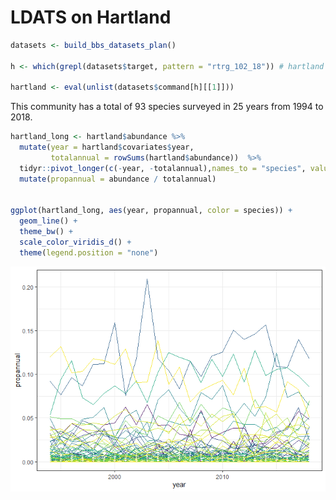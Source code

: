 LDATS on Hartland
================

``` r
datasets <- build_bbs_datasets_plan()

h <- which(grepl(datasets$target, pattern = "rtrg_102_18")) # hartland

hartland <- eval(unlist(datasets$command[h][[1]]))
```

This community has a total of 93 species surveyed in 25 years from 1994
to 2018.

``` r
hartland_long <- hartland$abundance %>%
  mutate(year = hartland$covariates$year,
         totalannual = rowSums(hartland$abundance))  %>%
  tidyr::pivot_longer(c(-year, -totalannual),names_to = "species", values_to = "abundance") %>%
  mutate(propannual = abundance / totalannual)


ggplot(hartland_long, aes(year, propannual, color = species)) +
  geom_line() +
  theme_bw() +
  scale_color_viridis_d() +
  theme(legend.position = "none")
```

![](hartland_files/figure-gfm/plot%20hartland-1.png)<!-- -->
